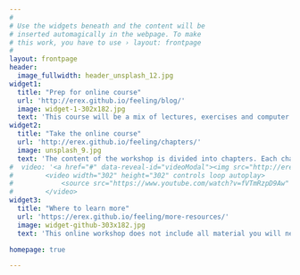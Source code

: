 ```yaml
---
#
# Use the widgets beneath and the content will be
# inserted automagically in the webpage. To make
# this work, you have to use › layout: frontpage
#
layout: frontpage
header:
  image_fullwidth: header_unsplash_12.jpg
widget1:
  title: "Prep for online course"
  url: 'http://erex.github.io/feeling/blog/'
  image: widget-1-302x182.jpg
  text: 'This course will be a mix of lectures, exercises and computer practicals.'
widget2:
  title: "Take the online course"
  url: 'http://erex.github.io/feeling/chapters/'
  image: unsplash_9.jpg
  text: 'The content of the workshop is divided into chapters. Each chapter will take several hours to complete.'
#  video: '<a href="#" data-reveal-id="videoModal"><img src="http://erex.github.io/feeling/images/teaser-image2.png" width="302" height="182" alt=""/></a>'
#        <video width="302" height="302" controls loop autoplay>
#            <source src="https://www.youtube.com/watch?v=fVTmRzpD9Aw" type="video/mp4">
#        </video>
widget3:
  title: "Where to learn more"
  url: 'https://erex.github.io/feeling/more-resources/'
  image: widget-github-303x182.jpg
  text: 'This online workshop does not include all material you will need to be proficient at designing, conducting and analysing a distance sampling project.  Here we show you where to acquire additional resources.'

homepage: true

---
```

